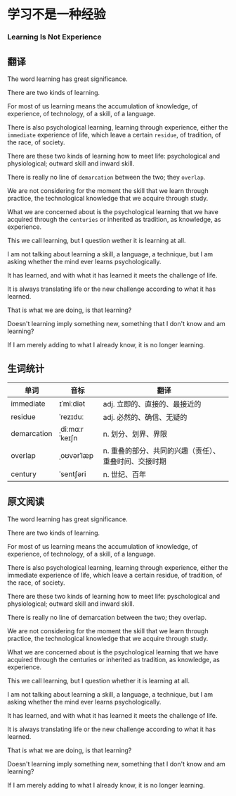 # 学习不是一种经验

### Learning Is Not Experience

## 翻译

The word learning has great significance.

There are two kinds of learning.

For most of us learning means the accumulation of knowledge, of experience, of technology, of a skill, of a language.

There is also psychological learning, learning through experience, either the `immediate` experience of life, which leave a certain `residue`, of tradition, of the race, of society.

There are these two kinds of learning how to meet life: psychological and physiological; outward skill and inward skill.

There is really no line of `demarcation` between the two; they `overlap`.

We are not considering for the moment the skill that we learn through practice, the technological knowledge that we acquire through study.

What we are concerned about is the psychological learning that we have acquired through the `centuries` or inherited as tradition, as knowledge, as experience.

This we call learning, but I question wether it is learning at all.

I am not talking about learning a skill, a language, a technique, but I am asking whether the mind ever learns psychologically.

It has learned, and with what it has learned it meets the challenge of life.

It is always translating life or the new challenge according to what it has learned.

That is what we are doing, is that learning?

Doesn't learning imply something new, something that I don't know and am learning?

If I am merely adding to what I already know, it is no longer learning.

## 生词统计
| 单词 | 音标 | 翻译 |
|-|-|-|
| immediate | ɪˈmiːdiət | adj. 立即的、直接的、最接近的 |
| residue | ˈrezɪduː | adj. 必然的、确信、无疑的 |
| demarcation | ˌdiːmɑːrˈkeɪʃn | n. 划分、划界、界限 |
| overlap | ˌoʊvərˈlæp | n. 重叠的部分、共同的兴趣（责任）、重叠时间、交接时期 |
| century | ˈsentʃəri | n. 世纪、百年 |

## 原文阅读

The word learning has great significance.

There are two kinds of learning.

For most of us learning means the accumulation of knowledge, of experience, of technology, of a skill, of a language.

There is also psychological learning, learning through experience, either the immediate experience of life, which leave a certain residue, of tradition, of the race, of society.

There are these two kinds of learning how to meet life: pyschological and physiological; outward skill and inward skill.

There is really no line of demarcation between the two; they overlap.

We are not considering for the moment the skill that we learn through practice, the technological knowledge that we acquire through study.

What we are concerned about is the psychological learning that we have acquired through the centuries or inherited as tradition, as knowledge, as experience.

This we call learning, but I question whether it is learning at all.

I am not talking about learning a skill, a language, a technique, but I am asking whether the mind ever learns psychologically.

It has learned, and with what it has learned it meets the challenge of life.

It is always translating life or the new challenge according to what it has learned.

That is what we are doing, is that learning?

Doesn't learning imply something new, something that I don't know and am learning?

If I am merely adding to what I already know, it is no longer learning.

<src-rtyAudio :src="'https://rtyxmd.gitee.io/rtyresources2020/April/Learning%20Is%20Not%20Experience.mp3'"></src-rtyAudio>
